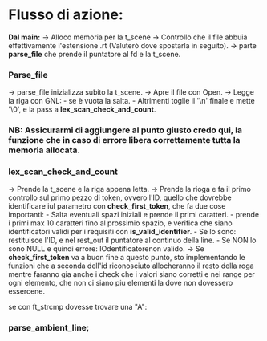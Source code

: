 # Flusso di azione:

**Dal main:**
-> Alloco memoria per la t_scene
-> Controllo che il file abbuia effettivamente l'estensione .rt (Valuterò dove spostarla in seguito).
-> parte **parse_file** che prende il puntatore al fd e la t_scene.

### Parse_file
-> parse_file inizializza subito la t_scene.
-> Apre il file con Open.
-> Legge la riga con GNL:
    - se è vuota la salta.
    - Altrimenti toglie il '\n' finale e mette '\0', e la pass a **lex_scan_check_and_count**.  

### NB: Assicurarmi di aggiungere al punto giusto credo qui, la funzione che in caso di errore libera correttamente tutta la memoria allocata.

### lex_scan_check_and_count

-> Prende la t_scene e la riga appena letta.
-> Prende la rioga e fa il primo controllo sul primo pezzo di token, ovvero l'ID, quello che dovrebbe identificare iul parametro con **check_first_token**, che fa due cose importanti:
    - Salta eventuali spazi iniziali e prende il primi caratteri.
    - prende i primi max 10 caratteri fino al prossimio spazio, e verifica che siano identificatori validi per i requisiti con **is_valid_identifier**.
        - Se lo sono: restituisce l'ID, e nel rest_out il puntatore al continuo della line.
        - Se NON lo sono NULL e quindi errore: IOdentificatorenon valido.
-> Se **check_first_token** va a buon fine a questo punto, sto implementando le funzioni che a seconda dell'id riconosciuto allocheranno il resto della roga mentre faranno gia anche i check che i valori siano corretti e nei range per ogni elemento, che non ci siano piu elementi la dove non dovessero essercene.

se con ft_strcmp dovesse trovare una "A":
### parse_ambient_line;